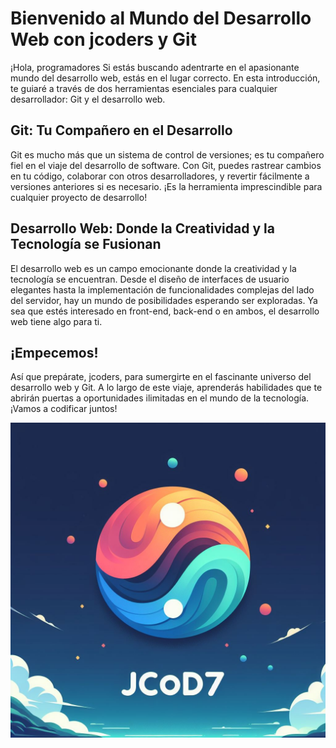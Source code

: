 
# Bienvenido al Mundo del Desarrollo Web con jcoders y Git

¡Hola, programadores Si estás buscando adentrarte en el apasionante mundo del desarrollo web, estás en el lugar correcto. En esta introducción, te guiaré a través de dos herramientas esenciales para cualquier desarrollador: Git y el desarrollo web.

## Git: Tu Compañero en el Desarrollo

Git es mucho más que un sistema de control de versiones; es tu compañero fiel en el viaje del desarrollo de software. Con Git, puedes rastrear cambios en tu código, colaborar con otros desarrolladores, y revertir fácilmente a versiones anteriores si es necesario. ¡Es la herramienta imprescindible para cualquier proyecto de desarrollo!

## Desarrollo Web: Donde la Creatividad y la Tecnología se Fusionan

El desarrollo web es un campo emocionante donde la creatividad y la tecnología se encuentran. Desde el diseño de interfaces de usuario elegantes hasta la implementación de funcionalidades complejas del lado del servidor, hay un mundo de posibilidades esperando ser exploradas. Ya sea que estés interesado en front-end, back-end o en ambos, el desarrollo web tiene algo para ti.

## ¡Empecemos!

Así que prepárate, jcoders, para sumergirte en el fascinante universo del desarrollo web y Git. A lo largo de este viaje, aprenderás habilidades que te abrirán puertas a oportunidades ilimitadas en el mundo de la tecnología. ¡Vamos a codificar juntos!


![Logo](img/logo.jpg)

```{tableofcontents}
```
